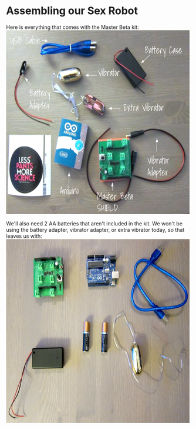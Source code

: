 # Assembling our Sex Robot
Here is everything that comes with the Master Beta kit:<br>
<img src="everything.png" width=500 height=500>

We'll also need 2 AA batteries that aren't included in the kit. We won't be using the battery adapter, vibrator adapter, or extra vibrator today, so that leaves us with:<br>
<img src="step1.png" width=500 height=500>